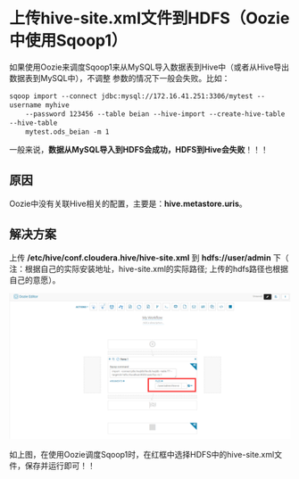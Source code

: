 上传hive-site.xml文件到HDFS（Oozie中使用Sqoop1）
================================================================================
如果使用Oozie来调度Sqoop1来从MySQL导入数据表到Hive中（或者从Hive导出数据表到MySQL中），不调整
参数的情况下一般会失败。比如：
```shell
sqoop import --connect jdbc:mysql://172.16.41.251:3306/mytest --username myhive
    --password 123456 --table beian --hive-import --create-hive-table --hive-table
    mytest.ods_beian -m 1
```
一般来说，**数据从MySQL导入到HDFS会成功，HDFS到Hive会失败**！！！

## 原因
Oozie中没有关联Hive相关的配置，主要是：**hive.metastore.uris**。

## 解决方案
上传 **/etc/hive/conf.cloudera.hive/hive-site.xml** 到 **hdfs://user/admin** 下（
注：根据自己的实际安装地址，hive-site.xml的实际路径; 上传的hdfs路径也根据自己的意愿）。

![解决方案](img/1.png)

如上图，在使用Oozie调度Sqoop1时，在红框中选择HDFS中的hive-site.xml文件，保存并运行即可！！
